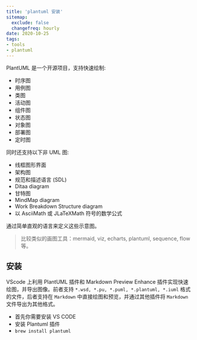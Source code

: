 ```yaml
---
title: 'plantuml 安装'
sitemap:
  exclude: false
  changefreq: hourly
date: 2020-10-25
tags:
- tools
- plantuml
---
```


PlantUML 是一个开源项目，支持快速绘制:
* 时序图
* 用例图 
* 类图
* 活动图 
* 组件图 
* 状态图 
* 对象图 
* 部署图 
* 定时图

同时还支持以下非 UML 图: 

* 线框图形界面
* 架构图
* 规范和描述语言 (SDL)
* Ditaa diagram
* 甘特图
* MindMap diagram
* Work Breakdown Structure diagram
* 以 AsciiMath 或 JLaTeXMath 符号的数学公式

通过简单直观的语言来定义这些示意图。

> 比较类似的画图工具：mermaid, viz, echarts, plantuml, sequence, flow 等。

## 安装

VScode 上利用 PlantUML 插件和 Markdown Preview Enhance 插件实现快速绘图，并导出图像。前者支持 `*.wsd, *.pu, *.puml, *.plantuml, *.iuml` 格式的文件，后者支持在 `Markdown` 中直接绘图和预览，并通过其他插件将 `Markdown` 文件导出为其他格式。

* 首先你需要安装 VS CODE
* 安装 Plantuml 插件
* `brew install plantuml`

